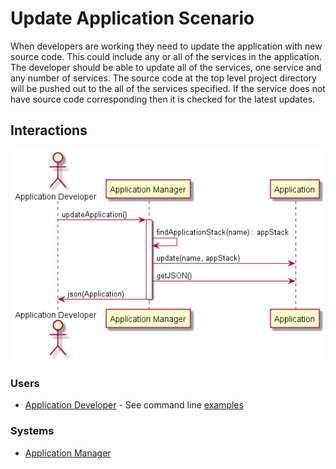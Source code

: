 # Update Application Scenario

When developers are working they need to update the application with new source code.
This could include any or all of the services in the application. The developer should be able
to update all of the services, one service and any number of services. The source code at the
top level project directory will be pushed out to the all of the services specified. If the service
does not have source code corresponding then it is checked for the latest updates.

## Interactions

![Image](Interaction.png)

### Users

* [Application Developer](../../Actors/ApplicationDeveloper/README.md) - See command line [examples](../../Actors/ApplicationDeveloper/README.md#update-application)

### Systems

* [Application Manager](../../ApplicationManager/README.md)
